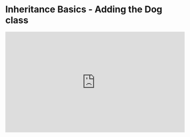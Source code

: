 ﻿# Inheritance Basics - Adding the Dog class 


<iframe width="560" height="315" src="https://www.youtube.com/embed/ai0m24Oy6nY?list=PL1DEQjXG2xnKI3TL-gsy91eXbh3ytOt6h" frameborder="0" allowfullscreen></iframe>

